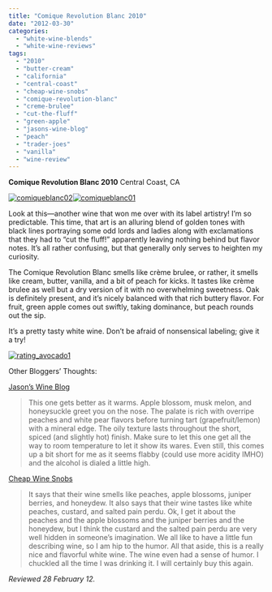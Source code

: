 ```yaml
---
title: "Comique Revolution Blanc 2010"
date: "2012-03-30"
categories: 
  - "white-wine-blends"
  - "white-wine-reviews"
tags: 
  - "2010"
  - "butter-cream"
  - "california"
  - "central-coast"
  - "cheap-wine-snobs"
  - "comique-revolution-blanc"
  - "creme-brulee"
  - "cut-the-fluff"
  - "green-apple"
  - "jasons-wine-blog"
  - "peach"
  - "trader-joes"
  - "vanilla"
  - "wine-review"
---
```


**Comique Revolution Blanc 2010** Central Coast, CA

[![](http://s3.amazonaws.com/thegourmez-wpmedia/2012/03/comiqueblanc02.jpg "comiqueblanc02")](http://s3.amazonaws.com/thegourmez-wpmedia/2012/03/comiqueblanc02.jpg)[![](http://s3.amazonaws.com/thegourmez-wpmedia/2012/03/comiqueblanc01.jpg "comiqueblanc01")](http://s3.amazonaws.com/thegourmez-wpmedia/2012/03/comiqueblanc01.jpg)

Look at this—another wine that won me over with its label artistry! I’m so predictable. This time, that art is an alluring blend of golden tones with black lines portraying some odd lords and ladies along with exclamations that they had to “cut the fluff!” apparently leaving nothing behind but flavor notes. It’s all rather confusing, but that generally only serves to heighten my curiosity.

The Comique Revolution Blanc smells like crème brulee, or rather, it smells like cream, butter, vanilla, and a bit of peach for kicks. It tastes like crème brulee as well but a dry version of it with no overwhelming sweetness. Oak is definitely present, and it’s nicely balanced with that rich buttery flavor. For fruit, green apple comes out swiftly, taking dominance, but peach rounds out the sip.

It’s a pretty tasty white wine. Don’t be afraid of nonsensical labeling; give it a try!

[![](http://s3.amazonaws.com/thegourmez-wpmedia/2009/02/rating_avocado1.gif "rating_avocado1")](http://s3.amazonaws.com/thegourmez-wpmedia/2009/02/rating_avocado1.gif)

Other Bloggers’ Thoughts:

[Jason’s Wine Blog](http://jasonswineblog.com/2012/02/20/2010-comique-revolution-blanc/)

> This one gets better as it warms. Apple blossom, musk melon, and honeysuckle greet you on the nose. The palate is rich with overripe peaches and white pear flavors before turning tart (grapefruit/lemon) with a mineral edge. The oily texture lasts throughout the short, spiced (and slightly hot) finish. Make sure to let this one get all the way to room temperature to let it show its wares. Even still, this comes up a bit short for me as it seems flabby (could use more acidity IMHO) and the alcohol is dialed a little high.

[Cheap Wine Snobs](http://cheapwinesnobs.wordpress.com/2012/03/09/cut-the-bluff-comique-revolution-2010/)

> It says that their wine smells like peaches, apple blossoms, juniper berries, and honeydew. It also says that their wine tastes like white peaches, custard, and salted pain perdu. Ok, I get it about the peaches and the apple blossoms and the juniper berries and the honeydew, but I think the custard and the salted pain perdu are very well hidden in someone’s imagination. We all like to have a little fun describing wine, so I am hip to the humor. All that aside, this is a really nice and flavorful white wine. The wine even had a sense of humor. I chuckled all the time I was drinking it. I will certainly buy this again.

_Reviewed 28 February 12._
